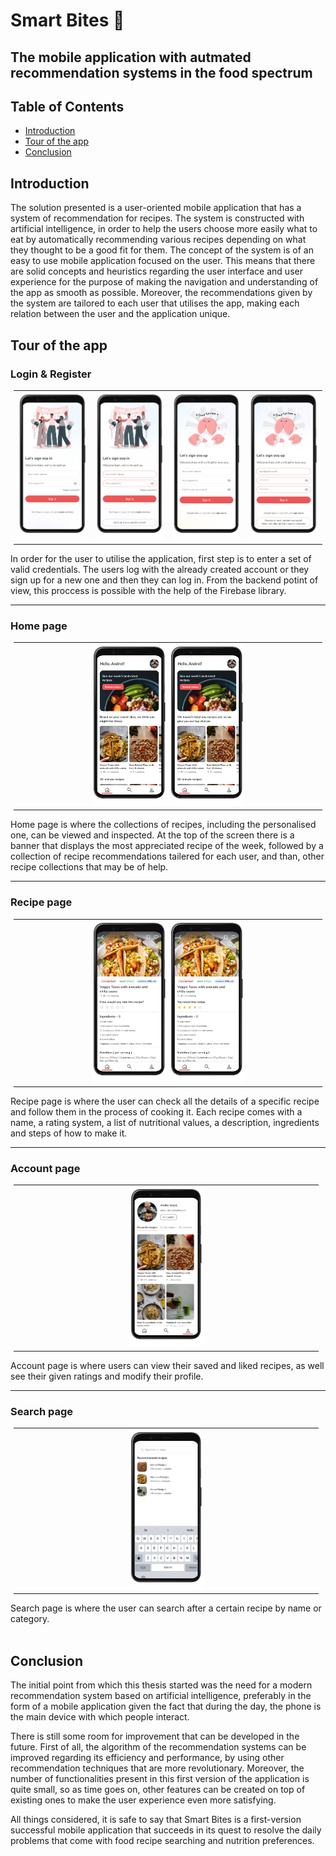 # Smart Bites 🥧
## The mobile application with autmated recommendation systems in the food spectrum

## Table of Contents
* [Introduction](#introduction)
* [Tour of the app](#tour-of-the-app)
* [Conclusion](#conclusion)

## Introduction
The solution presented is a user-oriented mobile application that has a system of recommendation for recipes. The system is constructed with artificial intelligence, in order to help the users choose more easily what to eat by automatically recommending various recipes depending on what they thought to be a good fit for them.
The concept of the system is of an easy to use mobile application focused on the user. This means that there are solid concepts and heuristics regarding the user interface and user experience for the purpose of making the navigation and understanding of the app as smooth as possible. Moreover, the recommendations given by the system are tailored to each user that utilises the app, making each relation between the user and the application unique.

## Tour of the app

### Login & Register
<table style="margin-left:auto;margin-right:auto;width:98%">
  <tr>
   <td> <img src="./mockups/Log in.png" style="height:50%;width:250px"> </td>
   <td> <img src="./mockups/Log in Error.png" style="height:50%;width:250px"> </td>
   <td> <img src="./mockups/Sign Up.png" style="height:50%;width:250px"> </td>
   <td> <img src="./mockups/Sign Up_Error.png" style="height:50%;width:250px"> </td>
 </tr> 
</table>

In order for the user to utilise the application, first step is to enter a set of valid credentials. The users log with the already created account or they sign up for a new one and then they can log in. From the backend potint of view, this proccess is possible with the help of the Firebase library.

-----

### Home page

<table style="margin-left:auto;margin-right:auto;width:98%;">
  <tr>
   <td align="center"> 
     <img src="./mockups/Homepage.png" style="height:45%;width:25%;margin-left:auto;margin-right:auto;"> 
     <img src="./mockups/First time on Homepage.png" style="height:45%;width:25%;margin-left:auto;margin-right:auto;"> 
   </td>
 </tr> 
</table>

Home page is where the collections of recipes, including the personalised one, can be viewed and inspected. At the top of the screen there is a banner that displays the most appreciated recipe of the week, followed by a collection of recipe recommendations tailered for each user, and than, other recipe collections that may be of help. 

-----

### Recipe page

<table style="margin-left:auto;margin-right:auto;width:98%;">
  <tr>
   <td align="center"> 
     <img src="./mockups/Recipe Page.png" style="height:45%;width:25%;margin-left:auto;margin-right:auto;"> 
     <img src="./mockups/Rated Recipe Page.png" style="height:45%;width:25%;margin-left:auto;margin-right:auto;"> 
   </td>
 </tr> 
</table>

Recipe page is where the user can check all the details of a specific recipe and follow them in the process of cooking it. Each recipe comes with a name, a rating system, a list of nutritional values, a description, ingredients and steps of how to make it. 

-----

### Account page

<table style="margin-left:auto;margin-right:auto;width:98%;">
  <tr>
   <td align="center"> 
    <img src="./mockups/Account.png" style="height:45%;width:25%;margin-left:auto;margin-right:auto;"> 
   </td>
 </tr> 
</table>

Account page is where users can view their saved and liked recipes, as well see their given ratings and modify their profile.

-----

### Search page

<table style="margin-left:auto;margin-right:auto;width:98%;">
  <tr">
   <td align="center"> 
    <img src="./mockups/Search Page.png" style="height:45%;width:25%;margin-left:auto;margin-right:auto;"> 
   </td>
 </tr> 
</table>

Search page is where the user can search after a certain recipe by name or category. 
<br>
<br>
## Conclusion  

The initial point from which this thesis started was the need for a modern recommendation system based on artificial intelligence, preferably in the form of a mobile application given the fact that during the day, the phone is the main device with which people interact.

There is still some room for improvement that can be developed in the future. First of all, the algorithm of the recommendation systems can be improved regarding its efficiency and performance, by using other recommendation techniques that are more revolutionary. Moreover, the number of functionalities present in this first version of the application is quite small, so as time goes on, other features can be created on top of existing ones to make the user experience even more satisfying. 

All things considered, it is safe to say that Smart Bites is a first-version successful mobile application that succeeds in its quest to resolve the daily problems that come with food recipe searching and nutrition preferences.
